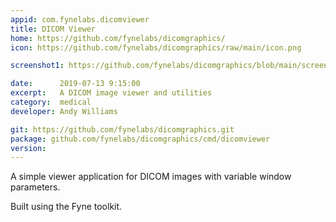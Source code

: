 ```yaml
---
appid: com.fynelabs.dicomviewer
title: DICOM Viewer
home: https://github.com/fynelabs/dicomgraphics/
icon: https://github.com/fynelabs/dicomgraphics/raw/main/icon.png

screenshot1: https://github.com/fynelabs/dicomgraphics/blob/main/screenshot.png?raw=true

date:      2019-07-13 9:15:00
excerpt:   A DICOM image viewer and utilities
category:  medical
developer: Andy Williams

git: https://github.com/fynelabs/dicomgraphics.git
package: github.com/fynelabs/dicomgraphics/cmd/dicomviewer
version: 
---
```


A simple viewer application for DICOM images with variable window parameters.

Built using the Fyne toolkit.

